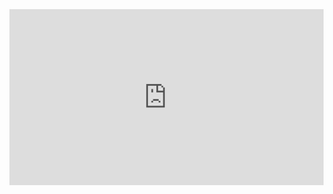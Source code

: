 <iframe width="560" height="315" src="https://www.youtube.com/embed/A2XUWUsi0OI?si=Er9fAei78sOZEAW4" title="YouTube video player" frameborder="0" allow="accelerometer; autoplay; clipboard-write; encrypted-media; gyroscope; picture-in-picture; web-share" referrerpolicy="strict-origin-when-cross-origin" allowfullscreen></iframe>
